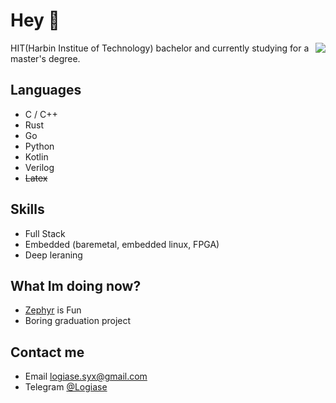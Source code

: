# Hey 👋

<img align="right" src="https://github-readme-stats.vercel.app/api?username=Logiase&show_icons=true&hide_title=false" />

HIT(Harbin Institue of Technology) bachelor and currently studying for a master's degree.

## Languages

- C / C++
- Rust
- Go
- Python
- Kotlin
- Verilog
- ~~Latex~~

## Skills

- Full Stack
- Embedded (baremetal, embedded linux, FPGA)
- Deep leraning

## What Im doing now?

- [Zephyr](https://www.zephyrproject.org/) is Fun
- Boring graduation project

## Contact me

- Email [logiase.syx@gmail.com](mailto:logiase.syx@gmail.com)
- Telegram [@Logiase](https://t.me/Logiase)
